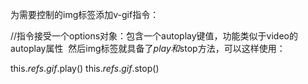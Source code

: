 为需要控制的img标签添加v-gif指令：

//指令接受一个options对象：包含一个autoplay键值，功能类似于video的autoplay属性
<img v-gif="{autoplay:false}" ref="gif">
然后img标签就具备了$play和$stop方法，可以这样使用：

this.$refs.gif.$play()
this.$refs.gif.$stop()